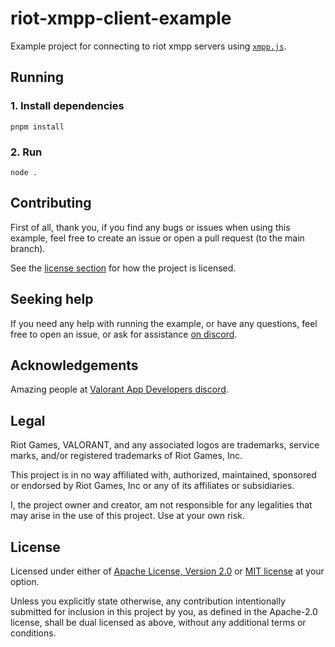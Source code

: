 # riot-xmpp-client-example
Example project for connecting to riot xmpp servers using [`xmpp.js`][xmpp.js].

## Running
### 1. Install dependencies
```console
pnpm install
```

### 2. Run
```console
node .
```


## Contributing
First of all, thank you, if you find any bugs or issues when using this example, feel free to
create an issue or open a pull request (to the main branch).

See the [license section](#license) for how the project is licensed.


## Seeking help
If you need any help with running the example, or have any questions, feel free to open an issue,
or ask for assistance [on discord][discord-ev3nvy].


## Acknowledgements
Amazing people at [Valorant App Developers discord][discord-valappdev].


## Legal
Riot Games, VALORANT, and any associated logos are trademarks, service marks, and/or registered
trademarks of Riot Games, Inc.

This project is in no way affiliated with, authorized, maintained, sponsored or endorsed by Riot
Games, Inc or any of its affiliates or subsidiaries.

I, the project owner and creator, am not responsible for any legalities that may arise in the use
of this project. Use at your own risk.


## License
Licensed under either of [Apache License, Version 2.0](LICENSE-APACHE) or
[MIT license](LICENSE-MIT) at your option.

Unless you explicitly state otherwise, any contribution intentionally submitted for inclusion in
this project by you, as defined in the Apache-2.0 license, shall be dual licensed as above,
without any additional terms or conditions.


[xmpp.js]: https://github.com/xmppjs/xmpp.js
[discord-ev3nvy]: https://discord.gg/5QVVBKBvpQ
[discord-valappdev]: https://discord.gg/a9yzrw3KAm
